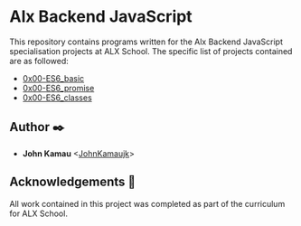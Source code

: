# Alx Backend JavaScript

This repository contains programs written for the Alx Backend JavaScript specialisation projects at ALX School. The specific list of projects contained are as followed:

* [0x00-ES6_basic](./0x00-ES6_basic)
* [0x00-ES6_promise](./0x00-ES6_promise)
* [0x00-ES6_classes](./0x00-ES6_classes)

## Author :black_nib:

* __John Kamau__ <[JohnKamaujk](https://github.com/JohnKamaujk)>

## Acknowledgements :pray:

All work contained in this project was completed as part of the curriculum for
ALX School.